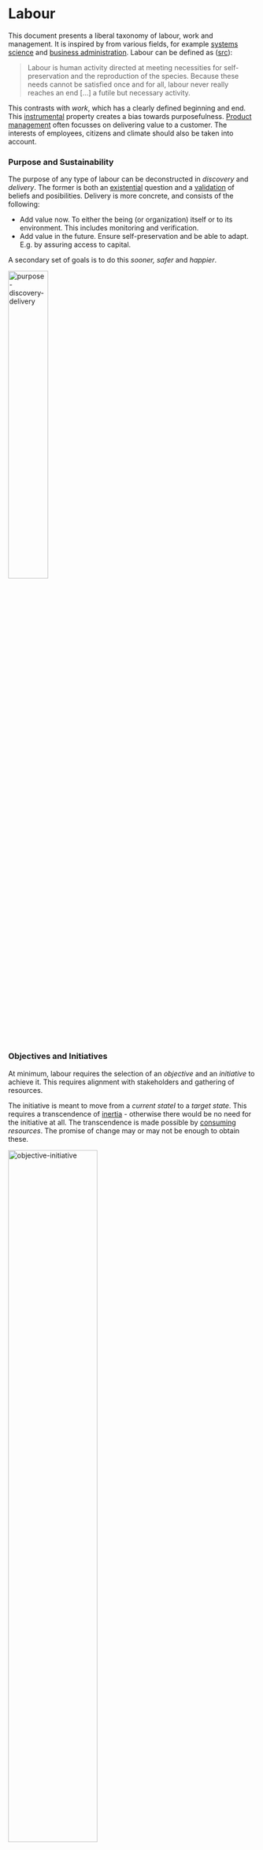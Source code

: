 # Labour

This document presents a liberal taxonomy of labour, work and management. It is inspired by from various fields, for example [systems science](https://en.wikipedia.org/wiki/Systems_science) and [business administration](https://en.wikipedia.org/wiki/Business_administration). Labour can be defined as ([src](https://en.wikipedia.org/wiki/Work_(human_activity))):

> Labour is human activity directed at meeting necessities for self-preservation and the reproduction of the species. Because these needs cannot be satisfied once and for all, labour never really reaches an end [...] a futile but necessary activity.

This contrasts with *work*, which has a clearly defined beginning and end. This [instrumental](https://en.wikipedia.org/wiki/Instrumentalism) property creates a bias towards purposefulness. [Product management](product-management.md) often focusses on delivering value to a customer. The interests of employees, citizens and climate should also be taken into account. 



### Purpose and Sustainability

The purpose of any type of labour can be deconstructed in *discovery* and *delivery*. The former is both an [existential](https://en.wikipedia.org/wiki/Existentialism) question and a [validation](https://en.wikipedia.org/wiki/Verification_and_validation) of beliefs and posibilities. Delivery is more concrete, and consists of the following:

- Add value now. To either the being (or organization) itself or to its environment. This includes monitoring and verification.
- Add value in the future. Ensure self-preservation and be able to adapt. E.g. by assuring access to capital.

A secondary set of goals is to do this *sooner, safer* and *happier*.

<img src="img/purpose-discovery-delivery.png" alt="purpose-discovery-delivery" style="width:40%;" />



### Objectives and Initiatives

At minimum, labour requires the selection of an *objective* and an *initiative* to achieve it. This requires alignment with stakeholders and gathering of resources.

The initiative is meant to move from a *current stateI* to a *target state*. This requires a transcendence of [inertia](https://en.wikipedia.org/wiki/Newton's_laws_of_motion) - otherwise there would be no need for the initiative at all. The transcendence is made possible by [consuming](https://en.wikipedia.org/wiki/First_law_of_thermodynamics) *resources*. The promise of change may or may not be enough to obtain these.

<img src="img/objective-initiative.png" alt="objective-initiative" style="width:60%;" />

Choosing the right objective and initiatives is a challenge in itself. See [goals](goals-planning-strategy.md).



### Organized Labour

Labour can be divided into *processes* and *projects*. It is done by a person or an *organization* and it involves *resources*. Often it involves of various sorts. Al of these concepts may involve [management](management-principles.md).



How to run an organization.

1. Set clear, time-bound objectives (see above).
2. Ensure that the organization is working towards them.
3. Setup periodic reflection moments at appropriate time scales. E.g. daily, bi-weekly, quarterly, yearly meetings.



**Projects and processes**

- A process is a pre-defined method to do labour. It may involve repetition and it may be optimized by improving reliability and speed.
- A [project](project-management.md) involves a change of some sort. It's too unique or uncertain be be a process. It may require adaption.

<img src="img/process-project.png" alt="process-project" style="width:70%;" />



**Identity**

Labour can be performed by an [organization](organization-structure.md) or [system](systems-management.md). An organization may define itself on different levels.

1. Meaning. Awareness of identity. What should our identity be?
2. Identity. Who are we?
3. Values. Give this identity, what do we value?
4. Beliefs. How do these values relate to the real world.
5. Capability. What are we capable of doing?
6. Behavior. What are we doing?
7. Environment. What is outside of us?

These influence decisions. For example, belief is a prerequisite for making changes - and can limit capability. E.g.

```markdown
**We      cannot do         this     here**
_identity belief capability behavior environment_
```



**Autonomous teams**

A top-down approach where teams execute pre-specified plans is straightforward and works well in certain environments. Whenever teams need to adapt quickly this approach starts to fail. 

- Alignment with other teams. Being aware of the greater purpose.
- Reflection of the team itself, it's work and it's environment.
- Adapting objectives and plans based on progress.



### Labour Itself

Labour can be categorized as follows. Based on [environments](https://cynefin.io/wiki/Cynefin), ranging from `chaotic-complex-complicated-obvious`. 

It may have the following forms:

1. Research (theoretical, experimental), deconstruct the application domain.
2. Development: novelty, effectiveness, build/improve an application. I.e. invest and introduce change.
3. Operations: efficiency & quality, run a black-box application. I.e. cut cost and block change. Execute a process.
4. Administration: consistency, manage a black-box application. Audit an executed process.

*Management* of labour usually falls under operations or administration. It differentiates itself from "actual" work by distancing itself from it. E.g. through delegation or orchestration.



## Assignments

Initiatives can be defined as assignments or projects that are difficult in some sense. For a given a project there are two phases to consider: planning and execution. Both are [vital](https://en.wikipedia.org/wiki/Verification_and_validation) to:

- Deliver the right thing
- Deliver it right

**Planning**

Requirements are set to to ensure that an initiative results in the desired outcome - or decrease the change of surprises.

Risk management is done to identify and address risks.

**Execution**

After a planning phase, the initiative is executed. Next to following the plan, this may require:

- Updating plans & managing resources.
- Informing stakeholders & managing expectations.

**Feedback**

Updating [prior](https://en.wikipedia.org/wiki/Bayesian_inference) beliefs using new information. This requires observation, analysis and reflection. See [modeling](modeling.md).

**Improvement**

Change [organizational structure](organization-structure.md) and the environment. See [learning](learning.md).



## Work Principles

> Principles before process



**`0` Zero quality layers**

Instead, build-in quality and improvement into every stage or component. In organizations, let everyone improve, rather than hiring a consultant to do it for them.



**`1` Focus**

> Focus means saying no

- Limit [WIP](https://en.wikipedia.org/wiki/Work_in_process). Focus on flow. Be inefficient. Multitasking is wasteful. Be long term patient and short term impatient.
- Limit change-in-progress. Cognitive overhead is demanding of employees - it drains energy
- Strive for 1 goal per timescale.



**`∞` Continuous improvement**

- Assume ignorance. Be ready to learn.

- Design for failure. Setup experiments that can fail. Do risk management.
- Think big and work small.



**`∀` Agile**

> Happy teams, happy customers

Agile is not a goal in itself. Rather, increase agility in order to deliver value faster, sooner, safer and happier.

- Better: quality.
- Happier: colleagues, customers. Incl. a good level of challenge.
- Sooner: lead time, throughput, flow efficiency.
- Safer: risk, continuous compliance, security.



**`3` The DevOps Way**

1. Flow through value chain.
2. Feedback loops. Include customer feedback.
3. Continuous improvement.



**`6σ` Lean**

Applicable to *complicated* rather than *complex* domains

1. Focus on customer value
2. Identify value stream, from concept to cash
3. Flow, minimize lead time, flow efficiency
4. Pull, don’t over produce
5. Strive for perfection, high quality.  This is mostly for *complicated* rather than *complex* domains

